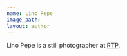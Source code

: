 ```yaml
---
name: Lino Pepe
image_path:
layout: author
---
```

Lino Pepe is a still photographer at <a class="text cat-link publisher" href="/publishers/RTP/">RTP</a>.
